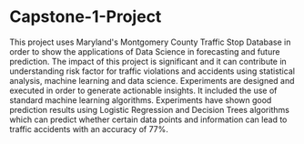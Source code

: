 # Capstone-1-Project

This project uses Maryland's Montgomery County Traffic Stop Database in order to
show the applications of Data Science in forecasting and future
prediction. The impact of this project is significant and it can contribute in
understanding risk factor for traffic violations and accidents using
statistical analysis, machine learning and data science. Experiments are designed and executed in order to generate
actionable insights. It included the use of standard machine learning
algorithms.  Experiments have shown good prediction results using Logistic
Regression and Decision Trees algorithms which can predict whether
certain data points and information can lead to traffic accidents with an
accuracy of 77%.
